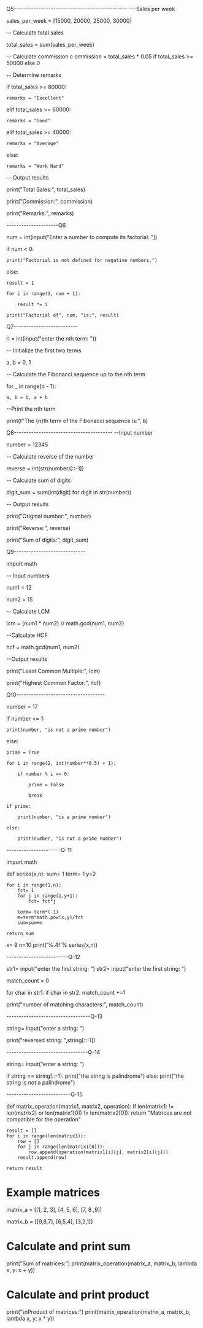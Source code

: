 Q5----------------------------------------------
---Sales per week

sales_per_week = [15000, 20000, 25000, 30000]

-- Calculate total sales

total_sales = sum(sales_per_week)

-- Calculate commission
c
ommission = total_sales * 0.05 if total_sales >= 50000 else 0

-- Determine remarks

if total_sales >= 80000:
    
    remarks = "Excellent"

elif total_sales >= 60000:
   
    remarks = "Good"

elif total_sales >= 40000:
  
    remarks = "Average"

else:
  
    remarks = "Work Hard"

-- Output results

print("Total Sales:", total_sales)

print("Commission:", commission)

print("Remarks:", remarks)

---------------------Q6

num = int(input("Enter a number to compute its factorial: "))

if num < 0:
   
    print("Factorial is not defined for negative numbers.")

else:
    
    result = 1
    
    for i in range(1, num + 1):
        
        result *= i
   
    print("Factorial of", num, "is:", result)

Q7--------------------------

n = int(input("enter the nth term: "))

-- Initialize the first two terms

a, b = 0, 1

-- Calculate the Fibonacci sequence up to the nth term

for _ in range(n - 1):
   
    a, b = b, a + b

--Print the nth term

print(f"The {n}th term of the Fibonacci sequence is:", b)



Q8----------------------------------------
--Input number

number = 12345

-- Calculate reverse of the number

reverse = int(str(number)[::-1])

-- Calculate sum of digits

digit_sum = sum(int(digit) for digit in str(number))

-- Output results

print("Original number:", number)

print("Reverse:", reverse)

print("Sum of digits:", digit_sum)



Q9-----------------------------

import math

-- Input numbers

num1 = 12

num2 = 15

-- Calculate LCM

lcm = (num1 * num2) // math.gcd(num1, num2)

--Calculate HCF

hcf = math.gcd(num1, num2)

 --Output results

print("Least Common Multiple:", lcm)

print("Highest Common Factor:", hcf)


Q10------------------------------------

number = 17

if number <= 1:
    
    print(number, "is not a prime number")

else:
    
    prime = True
    
    for i in range(2, int(number**0.5) + 1):
        
        if number % i == 0:
            
            prime = False
           
            break
   
    if prime:
        
        print(number, "is a prime number")
   
    else:
       
        print(number, "is not a prime number")

----------------------Q-11

import math 

def series(x,n):
    sum= 1
    term= 1
    y=2

    for i in range(1,n): 
        fct= 1
        for j in range(1,y+1):
            fct= fct*j

        term= term*(-1)
        m=term*math.pow(x,y)/fct
        sum=sum+m
 
    return sum

x= 9
n=10
print('%.4f'% series(x,n))

-------------------------Q-12

str1= input("enter the first string: ")
str2= input("enter the first string: ")


match_count = 0


for char in str1:
    if char in str2:
        match_count +=1

print("number of matching characters:", match_count)

----------------------------------Q-13

string= input("enter a string: ")

print("reversed string: ",string[::-1])

---------------------------------Q-14

string= input("enter a string: ")

if string == string[::-1]:
    print("the string is palindrome")
else:
    print("the string is not a palindrome")

--------------------------Q-15

def matrix_operation(matrix1, matrix2, operation):
    if len(matrix1) != len(matrix2) or len(matrix1[0]) != len(matrix2[0]):
        return "Matrices are not compatible for the operation"
    
    result = []
    for i in range(len(matrix1)):
        row = []
        for j in range(len(matrix1[0])):
            row.append(operation(matrix1[i][j], matrix2[i][j]))
        result.append(row)
    
    return result

# Example matrices
matrix_a = [[1, 2, 3],
            [4, 5, 6],
            [7, 8 ,9]]
            
matrix_b = [[9,8,7],
            [6,5,4],
            [3,2,1]]

# Calculate and print sum
print("Sum of matrices:")
print(matrix_operation(matrix_a, matrix_b, lambda x, y: x + y))

# Calculate and print product
print("\nProduct of matrices:")
print(matrix_operation(matrix_a, matrix_b, lambda x, y: x * y))





